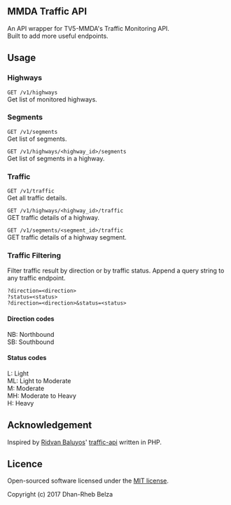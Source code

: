 ## MMDA Traffic API

An API wrapper for TV5-MMDA's Traffic Monitoring API.  
Built to add more useful endpoints.

## Usage

### Highways

```GET /v1/highways```  
Get list of monitored highways.

### Segments

```GET /v1/segments```  
Get list of segments.

```GET /v1/highways/<highway_id>/segments```  
Get list of segments in a highway.

### Traffic

```GET /v1/traffic```  
Get all traffic details.

```GET /v1/highways/<highway_id>/traffic```  
GET traffic details of a highway.

```GET /v1/segments/<segment_id>/traffic```  
GET traffic details of a highway segment.

### Traffic Filtering

Filter traffic result by direction or by traffic status.
Append a query string to any traffic endpoint.

```
?direction=<direction>
?status=<status>
?direction=<direction>&status=<status>
```

#### Direction codes

NB: Northbound  
SB: Southbound

#### Status codes

L: Light  
ML: Light to Moderate  
M: Moderate  
MH: Moderate to Heavy  
H: Heavy

## Acknowledgement

Inspired by [Ridvan Baluyos](https://github.com/ridvanbaluyos/)' [traffic-api](https://github.com/ridvanbaluyos/traffic-api/) written in PHP.

## Licence

Open-sourced software licensed under the [MIT license](https://choosealicense.com/licenses/mit/).

Copyright (c) 2017 Dhan-Rheb Belza
